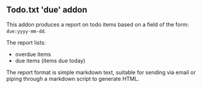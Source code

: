 Todo.txt 'due' addon
--------------------

This addon produces a report on todo items based on a field of the form: `due:yyyy-mm-dd`.

The report lists:

* overdue items
* due items (items due today)

The report format is simple markdown text, suitable for sending via email or piping through a markdown script to generate HTML.

